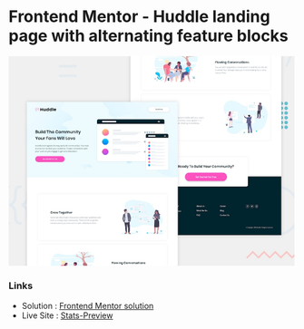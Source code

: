 # Frontend Mentor - Huddle landing page with alternating feature blocks

![Design preview for the Huddle landing page with alternating feature blocks coding challenge](./design/desktop-preview.jpg)


### Links

- Solution : [Frontend Mentor solution](https://www.frontendmentor.io/solutions/stats-preview-htmlcss-KvtVUixgtU)
- Live Site : [Stats-Preview](https://tremy-t.github.io/Stats-Preview/)

